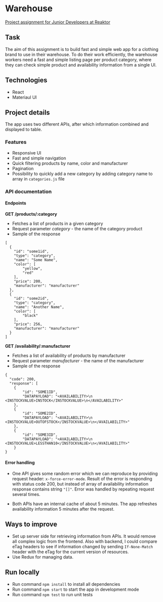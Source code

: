 # Warehouse

[Project assignment for Junior Developers at Reaktor](https://www.reaktor.com/junior-dev-assignment/)

## Task

The aim of this assignment is to build fast and simple web app for a clothing brand to use in their warehouse.
To do their work efficiently, the warehouse workers need a fast and simple listing page per product category, where they can check simple product and availability information from a single UI.

## Technologies

- React
- Materiaul UI

## Project details

The app uses two different APIs, after which information combined and displayed to table.

### Features

- Responsive UI
- Fast and simple navigation
- Quick filtering products by name, color and manufacturer
- Pagination
- Possibility to quickly add a new category by adding category name to array in `categories.js` file

### API documentation

#### Endpoints

**GET /products/:category**

- Fetches a list of products in a given category
- Request parameter _category_ - the name of the category product
- Sample of the response

```
[
  {
    "id": "some1id",
    "type": "category",
    "name": "Some Name",
    "color": [
        "yellow",
        "red"
    ],
    "price": 200,
    "manufacturer": "manufacturer"
  },
  {
    "id": "some2id",
    "type": "category",
    "name": "Another Name",
    "color": [
        "black"
    ],
    "price": 256,
    "manufacturer": "manufacturer"
  }
]
```

**GET /availability/:manufacturer**

- Fetches a list of availability of products by manufacturer
- Request parameter _manufacturer_ - the name of the manufacturer
- Sample of the response

```
{
  "code": 200,
  "response": [
    {
        "id": "SOME1ID",
        "DATAPAYLOAD": "<AVAILABILITY>\n  <INSTOCKVALUE>INSTOCK</INSTOCKVALUE>\n</AVAILABILITY>"
    },
    {
        "id": "SOME2ID",
        "DATAPAYLOAD": "<AVAILABILITY>\n  <INSTOCKVALUE>OUTOFSTOCK</INSTOCKVALUE>\n</AVAILABILITY>"
    },
    {
        "id": "SOME3ID",
        "DATAPAYLOAD": "<AVAILABILITY>\n  <INSTOCKVALUE>LESSTHAN10</INSTOCKVALUE>\n</AVAILABILITY>"
    }
}
```

#### Error handling

- One API gives some random error which we can reproduce by providing request header: `x-force-error-mode`.
  Result of the error is responding with status code 200, but instead of array of availability information response contains string `"[]"`.
  Error was handled by repeating request several times.

- Both APIs have an internal cache of about 5 minutes. The app refreshes availability information 5 minutes after the request.

## Ways to improve

- Set up server side for retrieving information from APIs. It would remove all complex logic from the frontend.
  Also with backend, I could compare eTag headers to see if information changed by sending `If-None-Match` header with the eTag for the current version of resources.
- Use Redux for managing data.

## Run locally

- Run command `npm install` to install all dependencies
- Run command `npm start` to start the app in development mode
- Run command `npm test` to run unit tests
